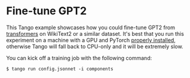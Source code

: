 # Fine-tune GPT2

This Tango example showcases how you could fine-tune GPT2 from [transformers](https://github.com/huggingface/transformers) on WikiText2 or a similar dataset.
It's best that you run this experiment on a machine with a GPU and PyTorch [properly installed](https://pytorch.org/get-started/locally/#start-locally),
otherwise Tango will fall back to CPU-only and it will be extremely slow.

You can kick off a training job with the following command:

```
$ tango run config.jsonnet -i components
```
